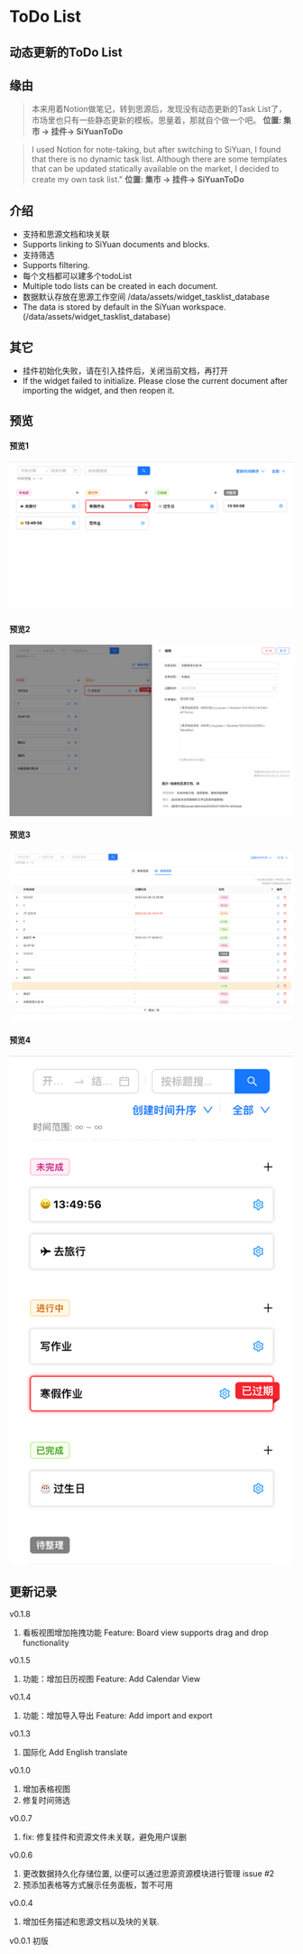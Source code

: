 # ToDo List

## 动态更新的ToDo List

## 缘由

> 本来用着Notion做笔记，转到思源后，发现没有动态更新的Task List了，市场里也只有一些静态更新的模板。思量着，那就自个做一个吧。 **位置: 集市 -> 挂件-> SiYuanToDo**

> I used Notion for note-taking, but after switching to SiYuan, I found that there is no dynamic task list. Although there are some templates that can be updated statically available on the market, I decided to create my own task list."  **位置: 集市 -> 挂件-> SiYuanToDo**

## 介绍

* 支持和思源文档和块关联
* Supports linking to SiYuan documents and blocks.
* 支持筛选
* Supports filtering.
* 每个文档都可以建多个todoList
* Multiple todo lists can be created in each document.
* 数据默认存放在思源工作空间 /data/assets/widget_tasklist_database
* The data is stored by default in the SiYuan workspace. (/data/assets/widget_tasklist_database)

## 其它

* 挂件初始化失败，请在引入挂件后，关闭当前文档，再打开
* If the widget failed to initialize. Please close the current document after importing the widget, and then reopen it.

## 预览

#### 预览1

![preview](https://github.com/KarlKaijie/SiYuanToDo/blob/main/preview/preview.png)

#### 预览2

![preview2](https://github.com/KarlKaijie/SiYuanToDo/blob/main/preview/3.png)

#### 预览3

![preview3](https://github.com/KarlKaijie/SiYuanToDo/blob/main/preview/4.png)

#### 预览4

![preview4](https://github.com/KarlKaijie/SiYuanToDo/blob/main/preview/5.png)

## 更新记录
v0.1.8

1. 看板视图增加拖拽功能 Feature: Board view supports drag and drop functionality

v0.1.5

1. 功能：增加日历视图 Feature: Add Calendar View

v0.1.4

1. 功能：增加导入导出 Feature: Add import and export

v0.1.3

1. 国际化 Add English translate

v0.1.0

1. 增加表格视图
2. 修复时间筛选

v0.0.7

1. fix: 修复挂件和资源文件未关联，避免用户误删

v0.0.6

1. 更改数据持久化存储位置, 以便可以通过思源资源模块进行管理 issue #2
2. 预添加表格等方式展示任务面板，暂不可用

v0.0.4

1. 增加任务描述和思源文档以及块的关联.

v0.0.1 初版
